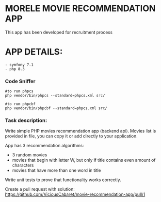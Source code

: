 # MORELE MOVIE RECOMMENDATION APP

This app has been developed for recruitment process

# APP DETAILS:
    - symfony 7.1
    - php 8.3

### Code Sniffer

```shell
#to run phpcs
php vendor/bin/phpcs --standard=phpcs.xml src/

#to run phpcbf
php vendor/bin/phpcbf --standard=phpcs.xml src/
```
### Task description:

Write simple PHP movies recommendation app (backend api). Movies list is provided in file, you can copy it or add directly to your application. 

App has 3 recommendation algorithms:
- 3 random movies
- movies that begin with letter W, but only if title contains even amount of characters
- movies that have more than one word in title

Write unit tests to prove that functionality works correctly.

Create a pull request with solution:
https://github.com/ViciousCabaret/movie-recommendation-app/pull/1
